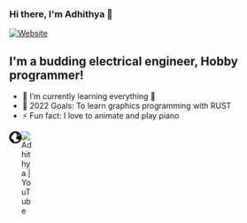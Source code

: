 ### Hi there, I'm Adhithya 👋 

[![Website](https://img.shields.io/website?label=adhithya.ml&style=for-the-badge&url=https%3A%2F%2Fadhithya.ml)](https://adhithya.ml)

## I'm a budding electrical engineer, Hobby programmer!

- 🔭 I’m currently learning everything 🤣
- 🥅 2022 Goals: To learn graphics programming with RUST
- ⚡ Fun fact: I love to animate and play piano

[<img align="left" alt="adhithya.ml" width="22px" src="https://raw.githubusercontent.com/iconic/open-iconic/master/svg/globe.svg" />][website]
[<img align="left" alt="Adhithya | YouTube" width="22px" src="https://cdn.jsdelivr.net/npm/simple-icons@v3/icons/youtube.svg" />][youtube]

[website]: https://adhithya.ml
[youtube]: https://www.youtube.com/channel/UCTk3i3T4oFTT6l4lBqX43mw
